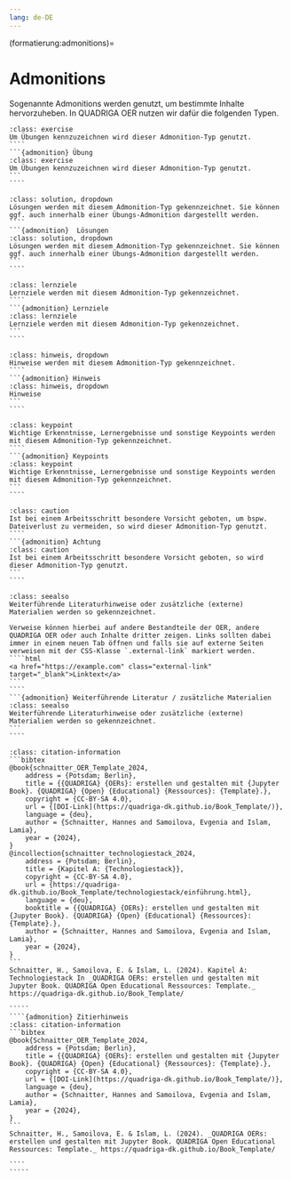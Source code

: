 ```yaml
---
lang: de-DE
---
```


(formatierung:admonitions)=
# Admonitions

Sogenannte Admonitions werden genutzt, um bestimmte Inhalte hervorzuheben. In QUADRIGA OER nutzen wir dafür die folgenden Typen.


`````{admonition} Übung
:class: exercise
Um Übungen kennzuzeichnen wird dieser Admonition-Typ genutzt.
````
```{admonition} Übung
:class: exercise
Um Übungen kennzuzeichnen wird dieser Admonition-Typ genutzt.
```
````
`````


`````{admonition}  Lösungen
:class: solution, dropdown
Lösungen werden mit diesem Admonition-Typ gekennzeichnet. Sie können ggf. auch innerhalb einer Übungs-Admonition dargestellt werden.
````
```{admonition}  Lösungen
:class: solution, dropdown
Lösungen werden mit diesem Admonition-Typ gekennzeichnet. Sie können ggf. auch innerhalb einer Übungs-Admonition dargestellt werden.
```
````
`````

`````{admonition} Lernziele
:class: lernziele
Lernziele werden mit diesem Admonition-Typ gekennzeichnet.
````
```{admonition} Lernziele
:class: lernziele
Lernziele werden mit diesem Admonition-Typ gekennzeichnet.
```
````
`````

`````{admonition} Hinweis
:class: hinweis, dropdown
Hinweise werden mit diesem Admonition-Typ gekennzeichnet. 
````
```{admonition} Hinweis
:class: hinweis, dropdown
Hinweise 
```
````
`````

`````{admonition} Keypoints
:class: keypoint
Wichtige Erkenntnisse, Lernergebnisse und sonstige Keypoints werden mit diesem Admonition-Typ gekennzeichnet.
````
```{admonition} Keypoints
:class: keypoint
Wichtige Erkenntnisse, Lernergebnisse und sonstige Keypoints werden mit diesem Admonition-Typ gekennzeichnet.
```
````
`````

`````{admonition} Achtung
:class: caution
Ist bei einem Arbeitsschritt besondere Vorsicht geboten, um bspw. Dateiverlust zu vermeiden, so wird dieser Admonition-Typ genutzt.
````
```{admonition} Achtung
:class: caution
Ist bei einem Arbeitsschritt besondere Vorsicht geboten, so wird dieser Admonition-Typ genutzt.
```
````
`````

`````{admonition} Weiterführende Literatur / zusätzliche Materialien
:class: seealso
Weiterführende Literaturhinweise oder zusätzliche (externe) Materialien werden so gekennzeichnet.

Verweise können hierbei auf andere Bestandteile der OER, andere QUADRIGA OER oder auch Inhalte dritter zeigen. Links sollten dabei immer in einem neuen Tab öffnen und falls sie auf externe Seiten verweisen mit der CSS-Klasse `.external-link` markiert werden.
````html
<a href="https://example.com" class="external-link" target="_blank">Linktext</a>
````
````
```{admonition} Weiterführende Literatur / zusätzliche Materialien
:class: seealso
Weiterführende Literaturhinweise oder zusätzliche (externe) Materialien werden so gekennzeichnet.
```
````
`````

``````{admonition} Zitierhinweis
:class: citation-information
```bibtex
@book{schnaitter_OER_Template_2024,
    address = {Potsdam; Berlin},
    title = {{QUADRIGA} {OERs}: erstellen und gestalten mit {Jupyter Book}. {QUADRIGA} {Open} {Educational} {Ressources}: {Template}.},
    copyright = {CC-BY-SA 4.0},
    url = {[DOI-Link](https://quadriga-dk.github.io/Book_Template/)},
    language = {deu},
    author = {Schnaitter, Hannes and Samoilova, Evgenia and Islam, Lamia},
    year = {2024},
}
@incollection{schnaitter_technologiestack_2024,
    address = {Potsdam; Berlin},
    title = {Kapitel A: {Technologiestack}},
    copyright = {CC-BY-SA 4.0},
    url = {https://quadriga-dk.github.io/Book_Template/technologiestack/einführung.html},
    language = {deu},
    booktitle = {{QUADRIGA} {OERs}: erstellen und gestalten mit {Jupyter Book}. {QUADRIGA} {Open} {Educational} {Ressources}: {Template}.},
    author = {Schnaitter, Hannes and Samoilova, Evgenia and Islam, Lamia},
    year = {2024},
}
```
Schnaitter, H., Samoilova, E. & Islam, L. (2024). Kapitel A: Technologiestack In _QUADRIGA OERs: erstellen und gestalten mit Jupyter Book. QUADRIGA Open Educational Ressources: Template._ https://quadriga-dk.github.io/Book_Template/

`````
````{admonition} Zitierhinweis
:class: citation-information
```bibtex
@book{Schnaitter_OER_Template_2024,
    address = {Potsdam; Berlin},
    title = {{QUADRIGA} {OERs}: erstellen und gestalten mit {Jupyter Book}. {QUADRIGA} {Open} {Educational} {Ressources}: {Template}.},
    copyright = {CC-BY-SA 4.0},
    url = {[DOI-Link](https://quadriga-dk.github.io/Book_Template/)},
    language = {deu},
    author = {Schnaitter, Hannes and Samoilova, Evgenia and Islam, Lamia},
    year = {2024},
}
```
Schnaitter, H., Samoilova, E. & Islam, L. (2024). _QUADRIGA OERs: erstellen und gestalten mit Jupyter Book. QUADRIGA Open Educational Ressources: Template._ https://quadriga-dk.github.io/Book_Template/

````
`````
``````